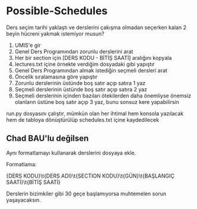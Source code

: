 # Possible-Schedules
Ders seçim tarihi yaklaştı ve derslerini çakışma olmadan seçerken kalan 2 beyin hücreni yakmak istemiyor musun?

1. UMIS'e gir
2. Genel Ders Programından zorunlu derslerini arat
3. Her bir section için [DERS KODU - BİTİŞ SAATİ] aralığını kopyala
4. lectures.txt içine örnekte verdiğim dosyadaki gibi yapıştır
5. Genel Ders Programından almak istediğin seçmeli dersleri arat
6. Öncelik sıralamasına göre yapıştır
7. Zorunlu derslerinin üstünde boş satır açıp satıra 1 yaz
8. Seçmeli derslerinin üstünde boş satır açıp satıra 2 yaz
9. Seçmeli derslerinin içinden bazıları ötekilerden daha önemliyse önemsiz olanların üstüne boş satır açıp 3 yaz, bunu sonsuz kere yapabilirsin

run.py dosyasını çalıştır, mümkün olan her ihtimal hem konsola yazılacak hem de tabloya dönüştürülüp schedules.txt içine kaydedilecek


## Chad BAU'lu değilsen
Aynı formatlamayı kullanarak derslerini dosyaya ekle.

Formatlama:

{DERS KODU}\t{DERS ADI}\t{SECTION KODU}\t{GÜN}\t{BAŞLANGIÇ SAATİ}\t{BİTİŞ SAATİ}

Derslerin bizimkiler gibi 30 geçe başlamıyorsa muhtemelen sorun yaşayacaksın.
